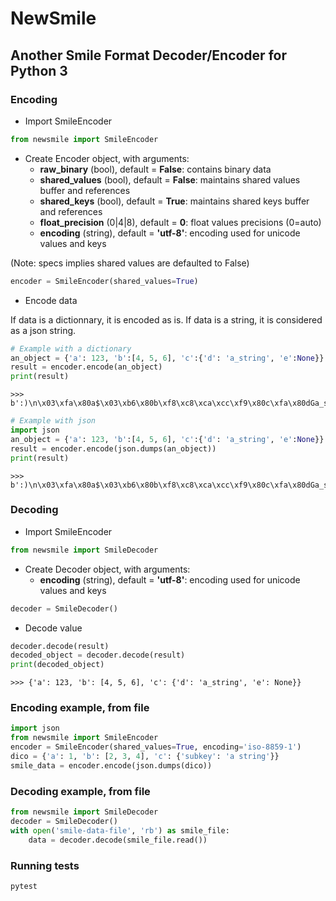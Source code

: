 # NewSmile
## Another Smile Format Decoder/Encoder for Python 3

### Encoding ###
- Import SmileEncoder
```python 
from newsmile import SmileEncoder
```
- Create Encoder object, with arguments:
    - **raw_binary** (bool), default = **False**: contains binary data
    - **shared_values** (bool), default = **False**: maintains shared values buffer and references
    - **shared_keys** (bool), default = **True**: maintains shared keys buffer and references
    - **float_precision** (0|4|8), default = **0**: float values precisions (0=auto)
    - **encoding** (string), default = **'utf-8'**: encoding used for unicode values and keys

(Note: specs implies shared values are defaulted to False)
```python
encoder = SmileEncoder(shared_values=True)
```
- Encode data

If data is a dictionnary, it is encoded as is. If data is a string, it is considered as a json string.
```python
# Example with a dictionary
an_object = {'a': 123, 'b':[4, 5, 6], 'c':{'d': 'a_string', 'e':None}}
result = encoder.encode(an_object)
print(result)
```
```
>>> b':)\n\x03\xfa\x80a$\x03\xb6\x80b\xf8\xc8\xca\xcc\xf9\x80c\xfa\x80dGa_string\x80e!\xfb\xfb'
```
```python
# Example with json
import json
an_object = {'a': 123, 'b':[4, 5, 6], 'c':{'d': 'a_string', 'e':None}}
result = encoder.encode(json.dumps(an_object))
print(result)
```
```
>>> b':)\n\x03\xfa\x80a$\x03\xb6\x80b\xf8\xc8\xca\xcc\xf9\x80c\xfa\x80dGa_string\x80e!\xfb\xfb'
```

### Decoding ###
- Import SmileEncoder
```python 
from newsmile import SmileDecoder
```
- Create Decoder object, with arguments:
    - **encoding** (string), default = **'utf-8'**: encoding used for unicode values and keys
```python
decoder = SmileDecoder()
```
- Decode value
```python
decoder.decode(result)
decoded_object = decoder.decode(result)
print(decoded_object)
```
```
>>> {'a': 123, 'b': [4, 5, 6], 'c': {'d': 'a_string', 'e': None}}
```

### Encoding example, from file
```python
import json
from newsmile import SmileEncoder
encoder = SmileEncoder(shared_values=True, encoding='iso-8859-1')
dico = {'a': 1, 'b': [2, 3, 4], 'c': {'subkey': 'a string'}}
smile_data = encoder.encode(json.dumps(dico))
```

### Decoding example, from file
```python
from newsmile import SmileDecoder
decoder = SmileDecoder()
with open('smile-data-file', 'rb') as smile_file:
    data = decoder.decode(smile_file.read())
```

### Running tests
```bash
pytest
```
